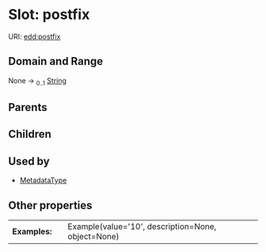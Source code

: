 
# Slot: postfix



URI: [edd:postfix](https://w3id.org/eddpostfix)


## Domain and Range

None &#8594;  <sub>0..1</sub> [String](types/String.md)

## Parents


## Children


## Used by

 * [MetadataType](MetadataType.md)

## Other properties

|  |  |  |
| --- | --- | --- |
| **Examples:** | | Example(value='10', description=None, object=None) |